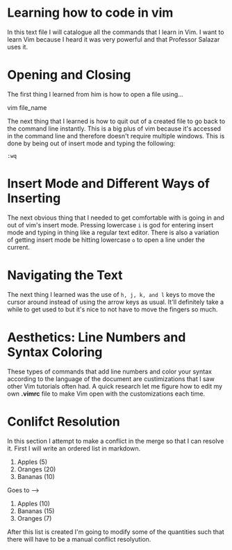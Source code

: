 # Learning how to code in vim
In this text file I will catalogue all the commands that I learn in Vim. I want to learn Vim because I heard it was very powerful and that Professor Salazar uses it.

# Opening and Closing
The first thing I learned from him is how to open a file using... 

vim file_name

The next thing that I learned is how to quit out of a created file to go back to the command line instantly. This is a big plus of vim because it's accessed in the command line and therefore doesn't require multiple windows.
This is done by being out of insert mode and typing the following:

`:wq`

# Insert Mode and Different Ways of Inserting
The next obvious thing that I needed to get comfortable with is going in and out of vim's insert mode. Pressing lowercase `i` is god for entering insert mode and typing in thing like a regular text editor. There is also a variation of getting insert mode be hitting lowercase `o` to open a line under the current.

# Navigating the Text
The next thing I learned was the use of ` h, j, k, and l ` keys to move the cursor around instead of using the arrow keys as usual. It'll definitely take a while to get used to but it's nice to not have to move the fingers so much.

# Aesthetics: Line Numbers and Syntax Coloring
These types of commands that add line numbers and color your syntax according to the language of the document are custimizations that I saw other Vim tutorials often had. A quick research let me figure how to edit my own **.vimrc** file to make Vim open with the customizations each time.

# Conlifct Resolution
In this section I attempt to make a conflict in the merge so that I can resolve it. First I will write an ordered list in markdown.

1. Apples (5)
2. Oranges (20)
3. Bananas (10)

Goes to --> 

1. Apples (10)
2. Bananas (15)
3. Oranges (7)

After this list is created I'm going to modify some of the quantities such that there will have to be a manual conflict resolyution.
